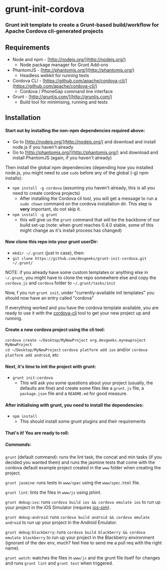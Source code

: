 # grunt-init-cordova

### Grunt init template to create a Grunt-based build/workflow for Apache Cordova cli-generated projects

## Requirements

- Node and npm - [http://nodejs.org/](http://nodejs.org/)
  - Node package manager for Grunt Add-ons
- PhantomJS - [http://phantomjs.org/](http://phantomjs.org/)
  - Headless webkit for running tests
- Cordova CLI - [https://github.com/apache/cordova-cli/](https://github.com/apache/cordova-cli/)
  - Cordova / PhoneGap command line interface
- Grunt - [http://gruntjs.com/](http://gruntjs.com/)
  - Build tool for minimising, running and tests

## Installation

#### Start out by installing the non-npm dependencies required above:

- Go to [http://nodejs.org/](http://nodejs.org/) and download and install node.js if you haven't already
- Go to [http://phantomjs.org/](http://phantomjs.org/) and download and install PhantomJS (again, if you haven't already)

Then install the global npm dependencies (depending how you installed node.js, you might need to use `sudo` before any of the global (-g) npm installs):

- `npm install -g cordova` (assuming you haven't already, this is all you need to create cordova projects)
  - After installing the Cordova cli tool, you will get a message to run a `sudo chown` command on the cordova installation dir. This step is **very** important, do not skip it.
- `npm install -g grunt`
  - this will give us the `grunt` command that will be the backbone of our build set-up (note: when grunt reaches 0.4.0 stable, some of this might change as it's install process has changed)

#### Now clone this repo into your grunt userDir:

- `mkdir ~/.grunt` (just in case), then:  
- `git clone https://github.com/devgeeks/grunt-init-cordova.git ~/.grunt/`

NOTE: if you already have some custom templates or anything else in `~/.grunt`, you might have to clone the repo somewhere else and copy the `cordova.js` and `cordova` folder to `~/.grunt/tasks/init`

Now, f you run `grunt init`, under "currently-available init templates" you should now have an entry called "cordova"

If everything worked and you have the cordova template available, you are ready to use it with the [cordova-cli](https://github.com/apache/cordova-cli/) tool to get your new project up and running.

#### Create a new cordova project using the cli tool:

`cordova create ~/Desktop/MyNewProject org.devgeeks.mynewproject MyNewProject`  
`cd ~/Desktop/MyNewProject`
`cordova platform add ios` and/or `cordova platform add android`, etc

#### Next, it's time to init the project with grunt:

- `grunt init:cordova`
  - This will ask you some questions about your project (usually, the defaults are fine) and create some files like a `grunt.js` file, a `package.json` file and a `README.md` for good measure.

#### After initialising with grunt, you need to install the dependencies:

- `npm install`
  - This should install some grunt plugins and their requirements

#### That's it! You are ready to roll:

##### Commands:

`grunt` (default command): runs the lint task, the concat and min tasks (if you decided you wanted them) and runs the jasmine tests that come with the cordova default example project created in the `www` folder when creating the project.

`grunt jasmine`: runs tests in `www/spec` using the `www/spec.html` file.

`grunt lint`: lints the files in `www/js` using jshint.

`grunt debug:ios`: runs `cordova build ios && cordova emulate ios` to run up your project in the iOS Simulator (requires [ios-sim](https://github.com/phonegap/ios-sim)).

`grunt debug:android`: runs `cordova build android && cordova emulate android` to run up your project in the Android Emulator.

`grunt debug:blackberry`: runs `cordova build blackberry && cordova emulate blackberry` to run up your project in the Blackberry environment (ignorant of the dev env, much? feel free to send me a pull req with the right name).

`grunt watch`: watches the files in `www/js` and the grunt file itself for changes and runs `grunt lint` and `grunt test` when triggered.



